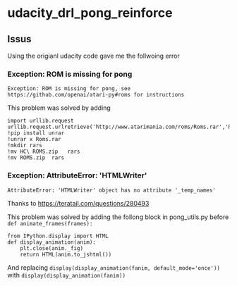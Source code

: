# udacity_drl_pong_reinforce


## Issus
Using the origianl udacity code gave me the follwoing error
### Exception: ROM is missing for pong
```
Exception: ROM is missing for pong, see https://github.com/openai/atari-py#roms for instructions
```
This problem was solved by adding 
```
import urllib.request
urllib.request.urlretrieve('http://www.atarimania.com/roms/Roms.rar','Roms.rar')
!pip install unrar
!unrar x Roms.rar
!mkdir rars
!mv HC\ ROMS.zip   rars
!mv ROMS.zip  rars
```
### Exception: AttributeError: 'HTMLWriter'
```
AttributeError: 'HTMLWriter' object has no attribute '_temp_names' 
```
Thanks to https://teratail.com/questions/280493

This problem was solved by adding the follong block in pong_utils.py before `def animate_frames(frames):`

```
from IPython.display import HTML
def display_animation(anim):
    plt.close(anim._fig)
    return HTML(anim.to_jshtml())
```
And replacing `display(display_animation(fanim, default_mode='once'))` with `display(display_animation(fanim))`
